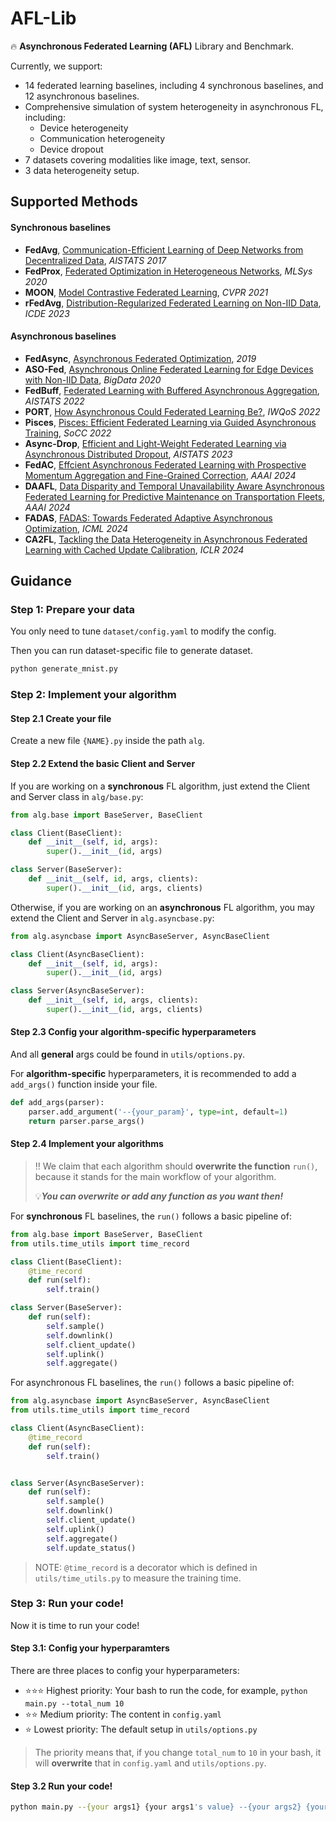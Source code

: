 # AFL-Lib

🔥 **Asynchronous Federated Learning (AFL)** Library and Benchmark.

Currently, we support: 

+ 14 federated learning baselines, including 4 synchronous baselines, and 12 asynchronous baselines.
+ Comprehensive simulation of system heterogeneity in asynchronous FL, including:
  + Device heterogeneity
  + Communication heterogeneity
  + Device dropout
+ 7 datasets covering modalities like image, text, sensor.
+ 3 data heterogeneity setup. 



## Supported Methods

#### Synchronous baselines

+ **FedAvg**, [Communication-Efficient Learning of Deep Networks from Decentralized Data](https://proceedings.mlr.press/v54/mcmahan17a/mcmahan17a.pdf), *AISTATS 2017*
+ **FedProx**, [Federated Optimization in Heterogeneous Networks](https://proceedings.mlsys.org/paper_files/paper/2020/file/1f5fe83998a09396ebe6477d9475ba0c-Paper.pdf), *MLSys 2020*
+ **MOON**, [Model Contrastive Federated Learning](https://openaccess.thecvf.com/content/CVPR2021/papers/Li_Model-Contrastive_Federated_Learning_CVPR_2021_paper.pdf), *CVPR 2021*
+ **rFedAvg**, [Distribution-Regularized Federated Learning on Non-IID Data](https://ieeexplore.ieee.org/document/10184650), *ICDE 2023*

#### Asynchronous baselines

+ **FedAsync**, [Asynchronous Federated Optimization](https://arxiv.org/abs/1903.03934), _2019_
+ **ASO-Fed**, [Asynchronous Online Federated Learning for Edge Devices with Non-IID Data](https://ieeexplore.ieee.org/document/9378161), *BigData 2020*
+ **FedBuff**, [Federated Learning with Buffered Asynchronous Aggregation](https://proceedings.mlr.press/v151/nguyen22b/nguyen22b.pdf), _AISTATS 2022_
+ **PORT**, [How Asynchronous Could Federated Learning Be?](https://ieeexplore.ieee.org/document/9812885/), *IWQoS 2022*
+ **Pisces**, [Pisces: Efficient Federated Learning via Guided Asynchronous Training](https://dl.acm.org/doi/abs/10.1145/3542929.3563463), *SoCC 2022*
+ **Async-Drop**, [Efficient and Light-Weight Federated Learning via Asynchronous Distributed Dropout](https://proceedings.mlr.press/v206/dun23a/dun23a.pdf), *AISTATS 2023* 
+ **FedAC**, [Effcient Asynchronous Federated Learning with Prospective Momentum Aggregation and Fine-Grained Correction](https://ojs.aaai.org/index.php/AAAI/article/view/29603), _AAAI 2024_ 
+ **DAAFL**, [Data Disparity and Temporal Unavailability Aware Asynchronous Federated Learning for Predictive Maintenance on Transportation Fleets](https://ojs.aaai.org/index.php/AAAI/article/view/29467), *AAAI 2024*
+ **FADAS**, [FADAS: Towards Federated Adaptive Asynchronous Optimization](https://icml.cc/virtual/2024/poster/33327), *ICML 2024*
+ **CA2FL**, [Tackling the Data Heterogeneity in Asynchronous Federated Learning with Cached Update Calibration](https://iclr.cc/virtual/2024/poster/19456), *ICLR 2024*



## Guidance

### Step 1: Prepare your data

You only need to tune `dataset/config.yaml` to modify the config.

Then you can run dataset-specific file to generate dataset.

```bash
python generate_mnist.py
```



### Step 2: Implement your algorithm

#### Step 2.1 Create your file

Create a new file `{NAME}.py` inside the path `alg`.



#### Step 2.2 Extend the basic Client and Server

If you are working on a **synchronous** FL algorithm, just extend the Client and Server class in `alg/base.py`:

```python
from alg.base import BaseServer, BaseClient

class Client(BaseClient):
    def __init__(self, id, args):
        super().__init__(id, args)

class Server(BaseServer):
    def __init__(self, id, args, clients):
        super().__init__(id, args, clients)
```

Otherwise, if you are working on an **asynchronous** FL algorithm, you may extend the Client and Server in `alg.asyncbase.py`:

```python
from alg.asyncbase import AsyncBaseServer, AsyncBaseClient

class Client(AsyncBaseClient):
    def __init__(self, id, args):
        super().__init__(id, args)

class Server(AsyncBaseServer):
    def __init__(self, id, args, clients):
        super().__init__(id, args, clients)
```



#### Step 2.3 Config your algorithm-specific hyperparameters

And all **general** args could be found in `utils/options.py`.

For **algorithm-specific** hyperparameters, it is recommended to add a `add_args()` function inside your file.

```python
def add_args(parser):
    parser.add_argument('--{your_param}', type=int, default=1)
    return parser.parse_args()
```



#### Step 2.4 Implement your algorithms

> ‼️ We claim that each algorithm should **overwrite the function** `run()`, because it stands for the main workflow of your algorithm.
>
> 💡***You can overwrite or add any function as you want then!***

For **synchronous** FL baselines, the `run()` follows a basic pipeline of:

```python
from alg.base import BaseServer, BaseClient
from utils.time_utils import time_record

class Client(BaseClient):
    @time_record
    def run(self):
        self.train()

class Server(BaseServer):
    def run(self):
        self.sample()
        self.downlink()
        self.client_update()
        self.uplink()
        self.aggregate()
```

For asynchronous FL baselines, the `run()` follows a basic pipeline of:

```python
from alg.asyncbase import AsyncBaseServer, AsyncBaseClient
from utils.time_utils import time_record

class Client(AsyncBaseClient):
    @time_record
    def run(self):
        self.train()


class Server(AsyncBaseServer):
    def run(self):
        self.sample()
        self.downlink()
        self.client_update()
        self.uplink()
        self.aggregate()
        self.update_status()
```

>NOTE:  `@time_record` is a decorator which is defined in `utils/time_utils.py` to measure the training time.



### Step 3: Run your code!

Now it is time to run your code!

#### Step 3.1: Config your hyperparamters

There are three places to config your hyperparameters:

+ ⭐️⭐️⭐️ Highest priority: Your bash to run the code, for example, `python main.py --total_num 10`
+ ⭐️⭐️ Medium priority: The content in `config.yaml`
+ ⭐️ Lowest priority: The default setup in `utils/options.py`

>  The priority means that, if you change `total_num` to `10` in your bash, it will **overwrite** that in `config.yaml` and `utils/options.py`.



#### Step 3.2 Run your code!

```bash
python main.py --{your args1} {your args1's value} --{your args2} {your args2's value} ... --{your args-n} {your args-n's value}
```
